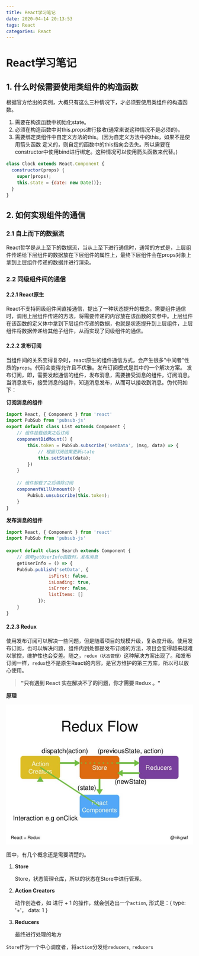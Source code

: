 ```yaml
---
title: React学习笔记
date: 2020-04-14 20:13:53
tags: React
categories: React
---
```


# React学习笔记
## 1. 什么时候需要使用类组件的构造函数
根据官方给出的实例，大概只有这么三种情况下，才必须要使用类组件的构造函数。
1. 需要在构造函数中初始化state。
2. 必须在构造函数中对this.props进行接收(通常来说这种情况不是必须的)。
3. 需要绑定类组件中自定义方法的this。(因为自定义方法中的this，如果不是使用箭头函数
定义的，则自定的函数中的this指向会丢失。所以需要在constructor中使用bind进行绑定。这种情况可以使用箭头函数来代替。)
```js
class Clock extends React.Component {
  constructor(props) {
    super(props);
    this.state = {date: new Date()};
  }
}
```
## 2. 如何实现组件的通信

### 2.1 自上而下的数据流
  React哲学是从上至下的数据流，当从上至下进行通信时，通常的方式是，上层组件传递给下层组件的数据放在下层组件的属性上，最终下层组件会在props对象上拿到上层组件传递的数据并进行渲染。
### 2.2 同级组件间的通信

#### 2.2.1 React原生
  React不支持同级组件间直接通信，提出了一种状态提升的概念。需要组件通信时，调用上层组件传递的方法，将需要传递的内容放在该函数的实参中。上层组件在该函数的定义体中拿到下层组件传递的数据，也就是状态提升到上层组件，上层组件将数据传递给其他子组件，从而实现了同级组件的通信。

#### 2.2.2 发布订阅
  当组件间的关系变得复杂时，react原生的组件通信方式，会产生很多"中间者"性质的`props`。代码会变得允许且不优雅。发布订阅模式是其中的一个解决方案。
  发布订阅，即，需要发起通信的组件，发布消息，需要接受消息的组件，订阅消息。当消息发布，接受消息的组件，知道消息发布，从而可以接收到消息。伪代码如下：

**订阅消息的组件**

```jsx
import React, { Component } from 'react'
import PubSub from 'pubsub-js'
export default class List extends Component {
	// 组件挂载结束之后订阅
    componentDidMount() {
        this.token = PubSub.subscribe('setData', (msg, data) => {
            // 根据订阅结果更新state
            this.setState(data);
        })
    }

	// 组件卸载了之后清除订阅
	componentWillUnmount() {
	    PubSub.unsubscribe(this.token);
	}
}
```


**发布消息的组件**

```js
import React, { Component } from 'react'
import PubSub from 'pubsub-js'

export default class Search extends Component {
	// 调用getUserInfo函数时，发布消息
	getUserInfo = () => {
	PubSub.publish('setData', {
                isFirst: false,
                isLoading: true,
                isError: false,
                listItems: [] 
            });
	}
}

```



#### 2.2.3 Redux

  使用发布订阅可以解决一些问题，但是随着项目的规模升级，复杂度升级。使用发布订阅，也可以解决问题，组件内到处都是发布订阅的方法，项目会变得越来越难以掌控，维护性也会变差。随之，`redux（状态管理）`这种解决方案出现了。和发布订阅一样，`redux`也不是原生React的内容，是官方维护的第三方库，所以可以放心使用。

> **"只有遇到 React 实在解决不了的问题，你才需要 Redux 。"**

**原理**

![](/img/React/redux.jpg)

图中，有几个概念还是需要清楚的。

1. **Store**

   Store，状态管理仓库，所以的状态在Store中进行管理。

2. **Action Creators**

   动作创造者，如 进行 + 1 的操作，就会创造出一个`action`, 形式是：{  type: '+'， data: 1 }

3. **Reducers**

   最终进行处理的地方

`Store`作为一个中心调度者，将`action`分发给`reducers`, `reducers`